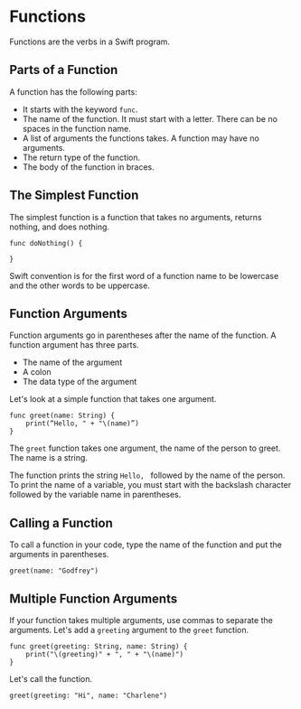 # Functions

Functions are the verbs in a Swift program.

## Parts of a Function

A function has the following parts:

* It starts with the keyword `func`.
* The name of the function. It must start with a letter. There can be no spaces in the function name.
* A list of arguments the functions takes. A function may have no arguments.
* The return type of the function.
* The body of the function in braces.

## The Simplest Function

The simplest function is a function that takes no arguments, returns nothing, and does nothing.

	func doNothing() {

	}
	
Swift convention is for the first word of a function name to be lowercase and the other words to be uppercase.

## Function Arguments

Function arguments go in parentheses after the name of the function. A function argument has three parts.

* The name of the argument
* A colon
* The data type of the argument

Let's look at a simple function that takes one argument.

	func greet(name: String) {
		print(“Hello, " + "\(name)”)
	}

The `greet` function takes one argument, the name of the person to greet. The name is a string.

The function prints the string `Hello, ` followed by the name of the person. To print the name of a variable, you must start with the backslash character followed by the variable name in parentheses.

## Calling a Function

To call a function in your code, type the name of the function and put the arguments in parentheses.

	greet(name: "Godfrey")
	
## Multiple Function Arguments

If your function takes multiple arguments, use commas to separate the arguments. Let's add a `greeting` argument to the `greet` function.

	func greet(greeting: String, name: String) {
		print("\(greeting)" + ", " + "\(name)")
	}
	
Let's call the function.

	greet(greeting: "Hi", name: "Charlene")
